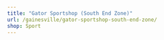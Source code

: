 ```yaml
---
title: "Gator Sportshop (South End Zone)"
url: /gainesville/gator-sportshop-south-end-zone/
shop: Sport
---
```

